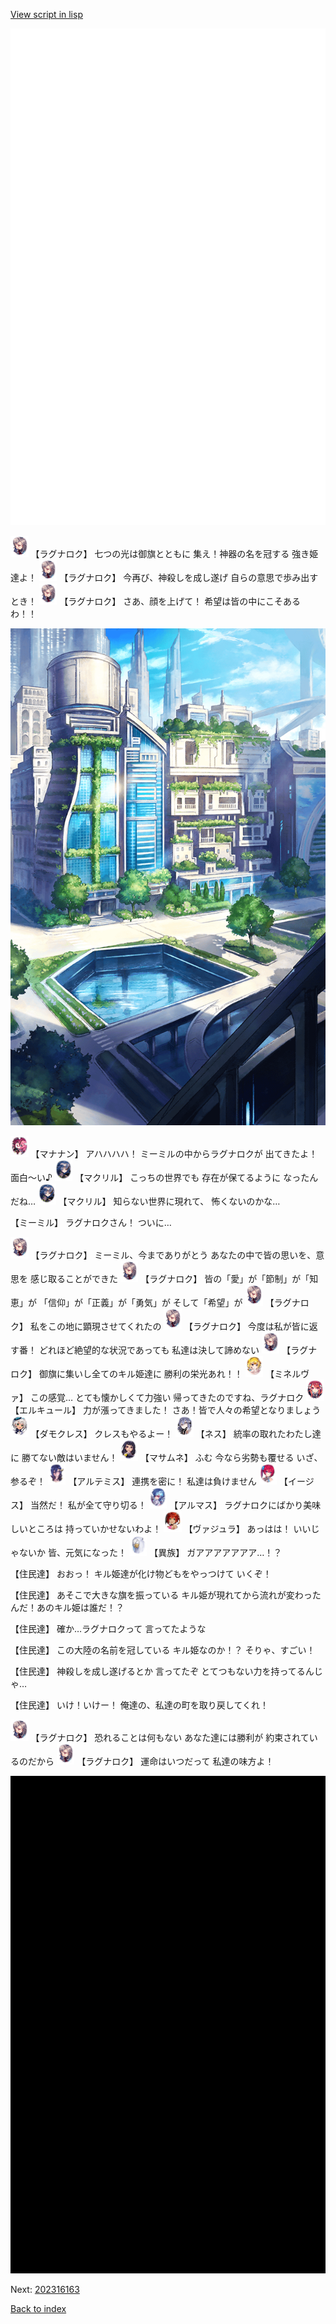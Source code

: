 [View script in lisp](../scripts/202316161.txt)

![bg_white.png](../images/backgrounds/bg_white.png)

<img src="../images/units/103611.png" alt="103611.png" height="34"/>
【ラグナロク】
七つの光は御旗とともに
集え！神器の名を冠する
強き姫達よ！

<img src="../images/units/103611.png" alt="103611.png" height="34"/>
【ラグナロク】
今再び、神殺しを成し遂げ
自らの意思で歩み出すとき！

<img src="../images/units/103611.png" alt="103611.png" height="34"/>
【ラグナロク】
さあ、顔を上げて！
希望は皆の中にこそあるわ！！

![in_city.png](../images/backgrounds/in_city.png)

<img src="../images/units/6504011.png" alt="6504011.png" height="34"/>
【マナナン】
アハハハハ！
ミーミルの中からラグナロクが
出てきたよ！面白～い♪

<img src="../images/units/6603811.png" alt="6603811.png" height="34"/>
【マクリル】
こっちの世界でも
存在が保てるように
なったんだね…

<img src="../images/units/6603811.png" alt="6603811.png" height="34"/>
【マクリル】
知らない世界に現れて、
怖くないのかな…

【ミーミル】
ラグナロクさん！
ついに…

<img src="../images/units/103611.png" alt="103611.png" height="34"/>
【ラグナロク】
ミーミル、今までありがとう
あなたの中で皆の思いを、意思を
感じ取ることができた

<img src="../images/units/103611.png" alt="103611.png" height="34"/>
【ラグナロク】
皆の「愛」が「節制」が「知恵」が
「信仰」が「正義」が「勇気」が
そして「希望」が

<img src="../images/units/103611.png" alt="103611.png" height="34"/>
【ラグナロク】
私をこの地に顕現させてくれたの

<img src="../images/units/103611.png" alt="103611.png" height="34"/>
【ラグナロク】
今度は私が皆に返す番！
どれほど絶望的な状況であっても
私達は決して諦めない

<img src="../images/units/103611.png" alt="103611.png" height="34"/>
【ラグナロク】
御旗に集いし全てのキル姫達に
勝利の栄光あれ！！

<img src="../images/units/302511.png" alt="302511.png" height="34"/>
【ミネルヴァ】
この感覚…
とても懐かしくて力強い
帰ってきたのですね、ラグナロク

<img src="../images/units/202511.png" alt="202511.png" height="34"/>
【エルキュール】
力が漲ってきました！
さあ！皆で人々の希望となりましょう

<img src="../images/units/103511.png" alt="103511.png" height="34"/>
【ダモクレス】
クレスもやるよー！

<img src="../images/units/602011.png" alt="602011.png" height="34"/>
【ネス】
統率の取れたわたし達に
勝てない敵はいません！

<img src="../images/units/100111.png" alt="100111.png" height="34"/>
【マサムネ】
ふむ
今なら劣勢も覆せる
いざ、参るぞ！

<img src="../images/units/400131.png" alt="400131.png" height="34"/>
【アルテミス】
連携を密に！
私達は負けません

<img src="../images/units/52000111.png" alt="52000111.png" height="34"/>
【イージス】
当然だ！
私が全て守り切る！

<img src="../images/units/5103811.png" alt="5103811.png" height="34"/>
【アルマス】
ラグナロクにばかり美味しいところは
持っていかせないわよ！

<img src="../images/units/500531.png" alt="500531.png" height="34"/>
【ヴァジュラ】
あっはは！
いいじゃないか
皆、元気になった！

<img src="../images/units/810004.png" alt="810004.png" height="34"/>
【異族】
ガアアアアアアア…！？

【住民達】
おおっ！
キル姫達が化け物どもをやっつけて
いくぞ！

【住民達】
あそこで大きな旗を振っている
キル姫が現れてから流れが変わった
んだ！あのキル姫は誰だ！？

【住民達】
確か…ラグナロクって
言ってたような

【住民達】
この大陸の名前を冠している
キル姫なのか！？
そりゃ、すごい！

【住民達】
神殺しを成し遂げるとか
言ってたぞ
とてつもない力を持ってるんじゃ…

【住民達】
いけ！いけー！
俺達の、私達の町を取り戻してくれ！

<img src="../images/units/103611.png" alt="103611.png" height="34"/>
【ラグナロク】
恐れることは何もない
あなた達には勝利が
約束されているのだから

<img src="../images/units/103611.png" alt="103611.png" height="34"/>
【ラグナロク】
運命はいつだって
私達の味方よ！

![bg_black.png](../images/backgrounds/bg_black.png)


Next: [202316163](202316163.md)

[Back to index](index.md)

